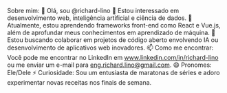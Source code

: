 Sobre mim:
👋 Olá, sou @richard-lino
👀 Estou interessado em desenvolvimento web, inteligência artificial e ciência de dados.
🌱 Atualmente, estou aprendendo frameworks front-end como React e Vue.js, além de aprofundar meus conhecimentos em aprendizado de máquina.
💞️ Estou buscando colaborar em projetos de código aberto envolvendo IA ou desenvolvimento de aplicativos web inovadores.
📫 Como me encontrar: Você pode me encontrar no LinkedIn em www.linkedin.com/in/richard-lino ou me enviar um e-mail para eng.richard.lino@gmail.com.
😄 Pronomes: Ele/Dele
⚡ Curiosidade: Sou um entusiasta de maratonas de séries e adoro experimentar novas receitas nos finais de semana.
